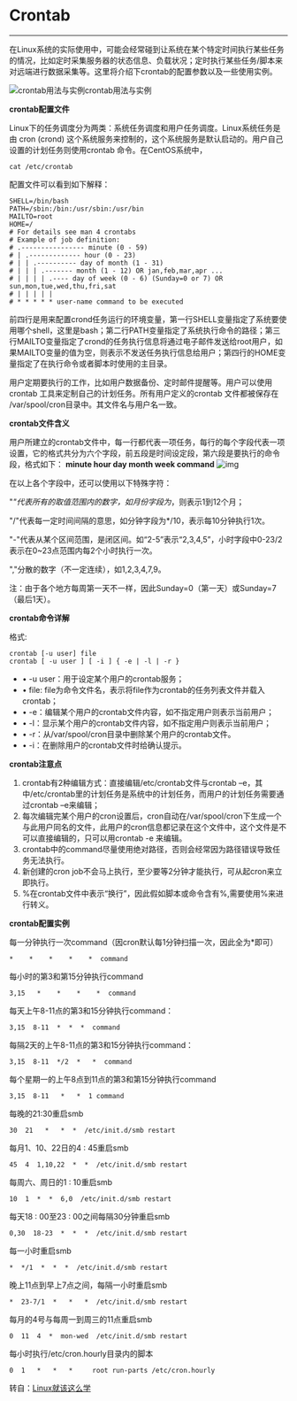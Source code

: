 # Crontab

----------------

在Linux系统的实际使用中，可能会经常碰到让系统在某个特定时间执行某些任务的情况，比如定时采集服务器的状态信息、负载状况；定时执行某些任务/脚本来对远端进行数据采集等。这里将介绍下crontab的配置参数以及一些使用实例。

![crontab用法与实例crontab用法与实例](https://mmbiz.qpic.cn/mmbiz_jpg/K0TMNq37VN1h9ictZViatmbNkAVZbJtLefqnf1JaeSeQJZqguDFWk3eNr4bsSN4xx01to7Kiacshhmf2LX0ojXZrw/640?wx_fmt=jpeg&tp=webp&wxfrom=5&wx_lazy=1&wx_co=1)

**crontab配置文件**

Linux下的任务调度分为两类：系统任务调度和用户任务调度。Linux系统任务是由 cron (crond) 这个系统服务来控制的，这个系统服务是默认启动的。用户自己设置的计划任务则使用crontab 命令。在CentOS系统中，

```
cat /etc/crontab
```

配置文件可以看到如下解释：

```
SHELL=/bin/bash
PATH=/sbin:/bin:/usr/sbin:/usr/bin
MAILTO=root
HOME=/
# For details see man 4 crontabs
# Example of job definition:
# .---------------- minute (0 - 59)
# | .------------- hour (0 - 23)
# | | .---------- day of month (1 - 31)
# | | | .------- month (1 - 12) OR jan,feb,mar,apr ...
# | | | | .---- day of week (0 - 6) (Sunday=0 or 7) OR sun,mon,tue,wed,thu,fri,sat
# | | | | |
# * * * * * user-name command to be executed
```

前四行是用来配置crond任务运行的环境变量，第一行SHELL变量指定了系统要使用哪个shell，这里是bash；第二行PATH变量指定了系统执行命令的路径；第三行MAILTO变量指定了crond的任务执行信息将通过电子邮件发送给root用户，如果MAILTO变量的值为空，则表示不发送任务执行信息给用户；第四行的HOME变量指定了在执行命令或者脚本时使用的主目录。

用户定期要执行的工作，比如用户数据备份、定时邮件提醒等。用户可以使用 crontab 工具来定制自己的计划任务。所有用户定义的crontab 文件都被保存在 /var/spool/cron目录中。其文件名与用户名一致。

**crontab文件含义**

用户所建立的crontab文件中，每一行都代表一项任务，每行的每个字段代表一项设置，它的格式共分为六个字段，前五段是时间设定段，第六段是要执行的命令段，格式如下：
**minute hour day month week command**
![img](https://mmbiz.qpic.cn/mmbiz_png/K0TMNq37VN1h9ictZViatmbNkAVZbJtLefVeRXhEbrk1a7eHWzvicqgnandIdqiaEqYGrcaCN3tMIJ4tK4HAPys33Q/640?wx_fmt=png&tp=webp&wxfrom=5&wx_lazy=1&wx_co=1)

在以上各个字段中，还可以使用以下特殊字符：

"*"代表所有的取值范围内的数字，如月份字段为*，则表示1到12个月；

"/"代表每一定时间间隔的意思，如分钟字段为*/10，表示每10分钟执行1次。

"-"代表从某个区间范围，是闭区间。如“2-5”表示“2,3,4,5”，小时字段中0-23/2表示在0~23点范围内每2个小时执行一次。

","分散的数字（不一定连续），如1,2,3,4,7,9。

注：由于各个地方每周第一天不一样，因此Sunday=0（第一天）或Sunday=7（最后1天）。

**crontab命令详解**

格式:

```
crontab [-u user] file
crontab [ -u user ] [ -i ] { -e | -l | -r }
```

- • -u user：用于设定某个用户的crontab服务；
- • file: file为命令文件名，表示将file作为crontab的任务列表文件并载入crontab；
- • -e：编辑某个用户的crontab文件内容，如不指定用户则表示当前用户；
- • -l：显示某个用户的crontab文件内容，如不指定用户则表示当前用户；
- • -r：从/var/spool/cron目录中删除某个用户的crontab文件。
- • -i：在删除用户的crontab文件时给确认提示。

**crontab注意点**

1. crontab有2种编辑方式：直接编辑/etc/crontab文件与crontab –e，其中/etc/crontab里的计划任务是系统中的计划任务，而用户的计划任务需要通过crontab –e来编辑；
2. 每次编辑完某个用户的cron设置后，cron自动在/var/spool/cron下生成一个与此用户同名的文件，此用户的cron信息都记录在这个文件中，这个文件是不可以直接编辑的，只可以用crontab -e 来编辑。
3. crontab中的command尽量使用绝对路径，否则会经常因为路径错误导致任务无法执行。
4. 新创建的cron job不会马上执行，至少要等2分钟才能执行，可从起cron来立即执行。
5. %在crontab文件中表示“换行”，因此假如脚本或命令含有%,需要使用\%来进行转义。

**crontab配置实例**

每一分钟执行一次command（因cron默认每1分钟扫描一次，因此全为*即可）

```
*    *    *    *    *  command
```

每小时的第3和第15分钟执行command

```
3,15   *    *    *    *  command
```

每天上午8-11点的第3和15分钟执行command：

```
3,15  8-11  *  *  *  command
```

每隔2天的上午8-11点的第3和15分钟执行command：

```
3,15  8-11  */2  *   *  command
```

每个星期一的上午8点到11点的第3和第15分钟执行command

```
3,15  8-11   *   *  1 command
```

每晚的21:30重启smb

```
30  21   *   *  *  /etc/init.d/smb restart
```

每月1、10、22日的4 : 45重启smb

```
45  4  1,10,22  *  *  /etc/init.d/smb restart
```

每周六、周日的1 : 10重启smb

```
10  1  *  *  6,0  /etc/init.d/smb restart
```

每天18 : 00至23 : 00之间每隔30分钟重启smb

```
0,30  18-23  *  *  *  /etc/init.d/smb restart
```

每一小时重启smb

```
*  */1  *  *  *  /etc/init.d/smb restart
```

晚上11点到早上7点之间，每隔一小时重启smb

```
*  23-7/1  *   *   *  /etc/init.d/smb restart
```

每月的4号与每周一到周三的11点重启smb

```
0  11  4  *  mon-wed  /etc/init.d/smb restart
```

每小时执行/etc/cron.hourly目录内的脚本

```
0  1   *   *   *     root run-parts /etc/cron.hourly
```

转自：[Linux就该这么学](https://mp.weixin.qq.com/s?__biz=MzA4NzQzMzU4Mg==&mid=2652924504&idx=1&sn=a39b34ed1419c26d2ca6929df0d0208c&chksm=8bed4259bc9acb4f6b41a47e86bdb91790b70d047165ece7a2244d8d4a8f9420473ef41cb3d2&mpshare=1&scene=23&srcid=#rd)

